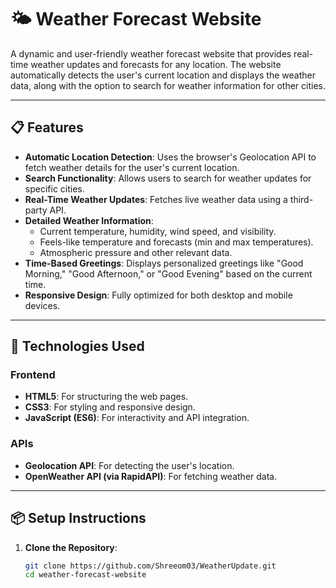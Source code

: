 # 🌤️ Weather Forecast Website

A dynamic and user-friendly weather forecast website that provides real-time weather updates and forecasts for any location. The website automatically detects the user's current location and displays the weather data, along with the option to search for weather information for other cities.

---

## 📋 Features

- **Automatic Location Detection**: Uses the browser's Geolocation API to fetch weather details for the user's current location.
- **Search Functionality**: Allows users to search for weather updates for specific cities.
- **Real-Time Weather Updates**: Fetches live weather data using a third-party API.
- **Detailed Weather Information**:
  - Current temperature, humidity, wind speed, and visibility.
  - Feels-like temperature and forecasts (min and max temperatures).
  - Atmospheric pressure and other relevant data.
- **Time-Based Greetings**: Displays personalized greetings like "Good Morning," "Good Afternoon," or "Good Evening" based on the current time.
- **Responsive Design**: Fully optimized for both desktop and mobile devices.

---

## 🚀 Technologies Used

### Frontend

- **HTML5**: For structuring the web pages.
- **CSS3**: For styling and responsive design.
- **JavaScript (ES6)**: For interactivity and API integration.

### APIs

- **Geolocation API**: For detecting the user's location.
- **OpenWeather API (via RapidAPI)**: For fetching weather data.

---

## 📦 Setup Instructions

1. **Clone the Repository**:
   ```bash
   git clone https://github.com/Shreeom03/WeatherUpdate.git
   cd weather-forecast-website
   ```
